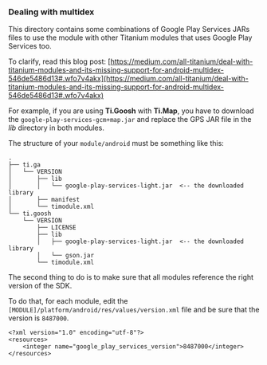 ### Dealing with multidex

This directory contains some combinations of Google Play Services JARs files to use the module with other Titanium modules that uses Google Play Services too.

To clarify, read this blog post: [https://medium.com/all-titanium/deal-with-titanium-modules-and-its-missing-support-for-android-multidex-546de5486d13#.wfo7v4akx](https://medium.com/all-titanium/deal-with-titanium-modules-and-its-missing-support-for-android-multidex-546de5486d13#.wfo7v4akx)

For example, if you are using **Ti.Goosh** with **Ti.Map**, you have to download the `google-play-services-gcm+map.jar` and replace the GPS JAR file in the *lib* directory in both modules.

The structure of your `module/android` must be something like this:

```
.
├── ti.ga
│   └── VERSION
│       ├── lib
│       │   └── google-play-services-light.jar  <-- the downloaded library
│       ├── manifest
│       └── timodule.xml
└── ti.goosh
    └── VERSION
        ├── LICENSE
        ├── lib
        │   ├── google-play-services-light.jar  <-- the downloaded library
        │   └── gson.jar
        └── timodule.xml
```

The second thing to do is to make sure that all modules reference the right version of the SDK.

To do that, for each module, edit the `[MODULE]/platform/android/res/values/version.xml` file and be sure that the version is `8487000`.

```
<?xml version="1.0" encoding="utf-8"?>
<resources>
    <integer name="google_play_services_version">8487000</integer>
</resources>
```